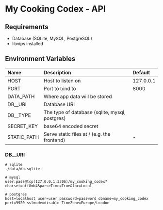 # My Cooking Codex - API

## Requirements
- Database (SQLite, MySQL, PostgreSQL)
- libvips installed

## Environment Variables

| Name        | Description                                    | Default   |
| :---------- | :--------------------------------------------- | :-------- |
| HOST        | Host to listen on                              | 127.0.0.1 |
| PORT        | Port to bind to                                | 8000      |
| DATA_PATH   | Where app data will be stored                  |           |
| DB__URI     | Database URI                                   |           |
| DB__TYPE    | The type of database (sqlite, mysql, postgres) |           |
| SECRET_KEY  | base64 encoded secret                          |           |
| STATIC_PATH | Serve static files at / (e.g. the frontend)    | -         |

### DB__URI

```
# sqlite
./data/db.sqlite

# mysql
user:pass@tcp(127.0.0.1:3306)/my_cooking_codex?charset=utf8mb4&parseTime=True&loc=Local

# postgres
host=localhost user=user password=password dbname=my_cooking_codex port=9920 sslmode=disable TimeZone=Europe/London
```
